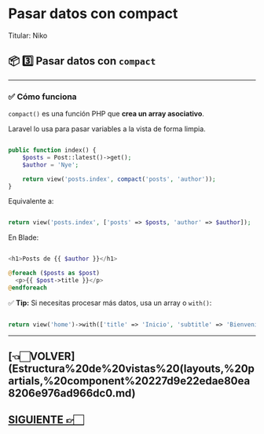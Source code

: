 # Pasar datos con compact

Titular: Niko

## 📦 **3️⃣ Pasar datos con `compact`**

---

### ✅ **Cómo funciona**

`compact()` es una función PHP que **crea un array asociativo**.

Laravel lo usa para pasar variables a la vista de forma limpia.

```php

public function index() {
    $posts = Post::latest()->get();
    $author = 'Nye';

    return view('posts.index', compact('posts', 'author'));
}

```

Equivalente a:

```php

return view('posts.index', ['posts' => $posts, 'author' => $author]);

```

En Blade:

```php

<h1>Posts de {{ $author }}</h1>

@foreach ($posts as $post)
  <p>{{ $post->title }}</p>
@endforeach

```

✅ **Tip:** Si necesitas procesar más datos, usa un array o `with()`:

```php

return view('home')->with(['title' => 'Inicio', 'subtitle' => 'Bienvenido']);

```

---

## [👈🏻VOLVER](Estructura%20de%20vistas%20(layouts,%20partials,%20component%20227d9e22edae80ea8206e976ad966dc0.md)

## [SIGUIENTE 👉🏻](Directivas%20(@extends,%20@section,%20@yield,%20@include).md)